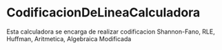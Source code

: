 # CodificacionDeLineaCalculadora
Esta calculadora se encarga de realizar codificacion Shannon-Fano, RLE, Huffman, Aritmetica, Algebraica Modificada
